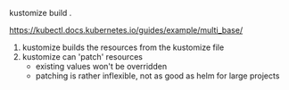 kustomize build .

https://kubectl.docs.kubernetes.io/guides/example/multi_base/

1. kustomize builds the resources from the kustomize file
2. kustomize can 'patch' resources
    - existing values won't be overridden
    - patching is rather inflexible, not as good as helm for large projects


